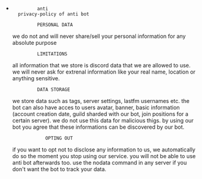 -              anti
        privacy-policy of anti bot

               PERSONAL DATA
    we do not and will never share/sell 
        your personal information for any 
           absolute purpose
 
               LIMITATIONS
    all information that we store is discord
     data that we are allowed to use. we will 
      never ask for extrenal information like
       your real name, location or anything
        sensitive.
 
               DATA STORAGE
    we store data such as tags, server settings,
     lastfm usernames etc. the bot can also have 
      acces to users avatar, banner, basic information
       (account creation date, guild sharded with 
        our bot, join positions for a certain server).
         we do not use this data for malicious thigs. 
          by using our bot you agree that these informations 
           can be discovered by our bot.
 
                  OPTING OUT
    if you want to opt not to disclose any information to us, 
     we automatically do so the moment you stop using our service. 
      you will not be able to use anti bot afterwards too. 
       use the nodata command in any server if you don't want the 
        bot to track your data.
